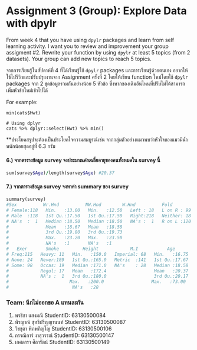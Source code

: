 # Assignment 3 (Group): Explore Data with dpylr

From week 4 that you have using `dpylr` packages and learn from self learning activity. I want you to review and improvement your group assigment #2. Rewrite your function by using `dpylr` at least 5 topics (from 2 datasets). Your group can add new topics to reach 5 topics.

จากการเรียนรู้ในสัปดาห์ที่ 4 ที่ได้เรียนรู้ใช้ `dpylr` packages และการเรียนรู้ด้วยตนเอง อยากให้ใช้ไปรีวิวและปรับปรุงงานจาก Assignment ครั้งที่ 2 โดยให้เขียน function ใหม่โดยใช้ `dpylr` packages จาก 2 ชุดข้อมูลรวมกันอย่างน้อย 5 หัวข้อ ซึ่งหากของเดิมอันไหนที่ปรับไม่ได้สามารถเพิ่มหัวข้อใหม่เข้าไปได้

For example:

```
min(cats$Hwt)

# Using dplyr
cats %>% dplyr::select(Hwt) %>% min()
```

\*\*ประโยคสรุปจะต้องเป็นประโยคใจความสมบูรณ์เช่น จากกลุ่มตัวอย่างแมวพบว่าหัวใจของแมวมีน้ำหนักน้อยสุดอยู่ที่ 6.3 กรัม

#### 6.) จากตารางข้อมูล survey จงประมาณค่าเฉลี่ยอายุของคนทั้งหมดใน survey นี้
```ruby
sum(survey$Age)/length(survey$Age) #20.37
```

#### 7.) จากตารางข้อมูล survey จงหาค่า summary ของ survey
```ruby
summary(survey)
#Sex          Wr.Hnd          NW.Hnd        W.Hnd          Fold         Pulse             Clap    
# Female:118   Min.   :13.00   Min.   :12.50   Left : 18   L on R : 99   Min.   : 35.00   Left   : 39  
# Male  :118   1st Qu.:17.50   1st Qu.:17.50   Right:218   Neither: 18   1st Qu.: 66.00   Neither: 50  
# NA's  :  1   Median :18.50   Median :18.50   NA's :  1   R on L :120   Median : 72.50   Right  :147  
#              Mean   :18.67   Mean   :18.58                             Mean   : 74.15   NA's   :  1  
#              3rd Qu.:19.80   3rd Qu.:19.73                             3rd Qu.: 80.00                
#              Max.   :23.20   Max.   :23.50                             Max.   :104.00                
#              NA's   :1       NA's   :1                                 NA's   :45                    
#   Exer       Smoke         Height            M.I           Age       
# Freq:115   Heavy: 11   Min.   :150.0   Imperial: 68   Min.   :16.75  
# None: 24   Never:189   1st Qu.:165.0   Metric  :141   1st Qu.:17.67  
# Some: 98   Occas: 19   Median :171.0   NA's    : 28   Median :18.58  
#            Regul: 17   Mean   :172.4                  Mean   :20.37  
#            NA's :  1   3rd Qu.:180.0                  3rd Qu.:20.17  
#                       Max.   :200.0                  Max.   :73.00  
#                        NA's   :28                                  

```


### Team: นึกไม่ออกขอ A แทนละกัน

1. พรธิชา แสงมณี         StudentID: 63130500084
2. พิรญาณ์ สุทธิปริญญานนท์ StudentID: 63130500087
3. วิชชุตา พิภพภิญโญ      StudentID: 63130500106
4. กรรณิการ์ งาสุวรรณ์      StudentID: 63130500147
5. เกศดารา ศิลารัตน์       StudentID: 63130500149

